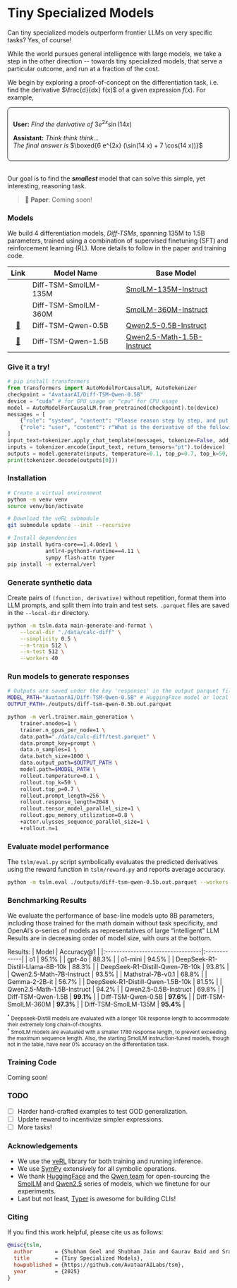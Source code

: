 # Tiny Specialized Models
Can tiny specialized models outperform frontier LLMs on very specific tasks? Yes, of course!

While the world pursues general intelligence with large models, we take a step in the other direction -- towards tiny specialized models, that serve a particular outcome, and run at a fraction of the cost.

We begin by exploring a proof-of-concept on the differentiation task, i.e. find the derivative $\frac{d}{dx} f(x)$ of a given expression $f(x)$. For example,

<div style="border: 1px solid; border-radius: 8px; padding: 12px; margin: 0px 0;">

**User:** _Find the derivative of_ $3 e^{2x} \sin(14 x)$

**Assistant:** _Think think think..._ <br>
_The final answer is_ $\boxed{6 e^{2x} (\sin(14 x) + 7 \cos(14 x))}$

</div> <br>


Our goal is to find the **_smallest_** model that can solve this simple, yet interesting, reasoning task.

> 📄 **Paper**: Coming soon!

### Models
We build 4 differentiation models, _Diff-TSMs_, spanning 135M to 1.5B parameters, trained using a combination of supervised finetuning (SFT) and reinforcement learning (RL). More details to follow in the paper and training code.

| Link| Model Name |  Base Model |
| :-: |----------------------|------------|
|    |Diff-TSM-SmolLM-135M  | [SmolLM-135M-Instruct](https://huggingface.co/HuggingFaceTB/smollm-135m-instruct) |
|    |Diff-TSM-SmolLM-360M  | [SmolLM-360M-Instruct](https://huggingface.co/HuggingFaceTB/smollm-360m-instruct) |
| [🤗](https://huggingface.co/AvataarAI/Diff-TSM-Qwen-0.5B)   |Diff-TSM-Qwen-0.5B  | [Qwen2.5-0.5B-Instruct](https://huggingface.co/Qwen/Qwen2.5-0.5B-Instruct) |
| [🤗](https://huggingface.co/AvataarAI/Diff-TSM-Qwen-1.5B)   |Diff-TSM-Qwen-1.5B  | [Qwen2.5-Math-1.5B-Instruct](https://huggingface.co/Qwen/Qwen2.5-Math-1.5B-Instruct) |

### Give it a try!
```python
# pip install transformers
from transformers import AutoModelForCausalLM, AutoTokenizer
checkpoint = "AvataarAI/Diff-TSM-Qwen-0.5B"
device = "cuda" # for GPU usage or "cpu" for CPU usage
model = AutoModelForCausalLM.from_pretrained(checkpoint).to(device)
messages = [
    {"role": "system", "content": "Please reason step by step, and put your final answer within \\boxed{{}}."},
    {"role": "user", "content": r"What is the derivative of the following function w.r.t. x: e^(2x) \sin(14x)"},
]
input_text=tokenizer.apply_chat_template(messages, tokenize=False, add_generation_prompt=True)
inputs = tokenizer.encode(input_text, return_tensors="pt").to(device)
outputs = model.generate(inputs, temperature=0.1, top_p=0.7, top_k=50, do_sample=True, max_new_tokens=2048)
print(tokenizer.decode(outputs[0]))
```

### Installation
```bash
# Create a virtual environment
python -m venv venv
source venv/bin/activate

# Download the veRL submodule
git submodule update --init --recursive   

# Install dependencies
pip install hydra-core==1.4.0dev1 \
            antlr4-python3-runtime==4.11 \
            sympy flash-attn typer
pip install -e external/verl
```

### Generate synthetic data
Create pairs of `(function, derivative)` without repetition, format them into LLM prompts, and split them into train and test sets. `.parquet` files are saved in the `--local-dir` directory.
```bash
python -m tslm.data main-generate-and-format \
    --local-dir "./data/calc-diff" \
    --simplicity 0.5 \
    --n-train 512 \
    --n-test 512 \
    --workers 40
```

### Run models to generate responses
```bash
# Outputs are saved under the key 'responses' in the output parquet file.
MODEL_PATH="AvataarAI/Diff-TSM-Qwen-0.5B" # HuggingFace model or local path
OUTPUT_PATH=./outputs/diff-tsm-qwen-0.5b.out.parquet

python -m verl.trainer.main_generation \
    trainer.nnodes=1 \
    trainer.n_gpus_per_node=1 \
    data.path="./data/calc-diff/test.parquet" \
    data.prompt_key=prompt \
    data.n_samples=1 \
    data.batch_size=1000 \
    data.output_path=$OUTPUT_PATH \
    model.path=$MODEL_PATH \
    rollout.temperature=0.1 \
    rollout.top_k=50 \
    rollout.top_p=0.7 \
    rollout.prompt_length=256 \
    rollout.response_length=2048 \
    rollout.tensor_model_parallel_size=1 \
    rollout.gpu_memory_utilization=0.8 \
    +actor.ulysses_sequence_parallel_size=1 \
    +rollout.n=1
```

### Evaluate model performance
The `tslm/eval.py` script symbolically evaluates the predicted derivatives using the reward function in `tslm/reward.py` and reports average accuracy.
```bash
python -m tslm.eval ./outputs/diff-tsm-qwen-0.5b.out.parquet --workers 40
```

### Benchmarking Results
We evaluate the performance of base-line models upto 8B parameters, including those trained for the math domain without task specificity, and OpenAI’s o-series of models as representatives of large “intelligent” LLM
Results are in decreasing order of model size, with ours at the bottom.


Results:
| Model                             | Accuracy@1   |
|:----------------------------------|:-------------|
| o1                                | 95.1%        |
| gpt-4o                            | 88.3%        |
| o1-mini                           | 94.5%        |
| DeepSeek-R1-Distill-Llama-8B-10k  | 88.3%        |
| DeepSeek-R1-Distill-Qwen-7B-10k   | 93.8%        |
| Qwen2.5-Math-7B-Instruct          | 93.5%        |
| Mathstral-7B-v0.1                 | 68.8%        |
| Gemma-2-2B-it                     | 56.7%        |
| DeepSeek-R1-Distill-Qwen-1.5B-10k | 81.5%        |
| Qwen2.5-Math-1.5B-Instruct        | 94.2%        |
| Qwen2.5-0.5B-Instruct             | 69.8%        |
| Diff-TSM-Qwen-1.5B                | **99.1%**    |
| Diff-TSM-Qwen-0.5B                | **97.6%**    |
| Diff-TSM-SmolLM-360M              | **97.3%**    |
| Diff-TSM-SmolLM-135M              | **95.4%**    |

<small>
<sup>*</sup> Deepseek-Distill models are evaluated with a longer 10k response length to accommodate their extremely long chain-of-thoughts. <br>
<sup>†</sup> SmolLM models are evaluated with a smaller 1780 response length, to prevent exceeding the maximum sequence length. Also, the starting SmolLM instruction-tuned models, though not in the table, have near 0% accuracy on the differentiation task.
</small>


### Training Code
Coming soon!

### TODO

- [ ] Harder hand-crafted examples to test OOD generalization.
- [ ] Update reward to incentivize simpler expressions.
- [ ] More tasks!

### Acknowledgements
- We use the [veRL](github.com/volcengine/verl) library for both training and running inference.
- We use [SymPy](https://github.com/sympy/sympy) extensively for all symbolic operations.
- We thank [HuggingFace](https://huggingface.co/) and the [Qwen team](https://qwenlm.github.io/) for open-sourcing the [SmolLM](https://huggingface.co/collections/HuggingFaceTB/smollm-6695016cad7167254ce15966) and [Qwen2.5](https://huggingface.co/collections/Qwen/qwen25-66e81a666513e518adb90d9e) series of models, which we finetune for our experiments.
- Last but not least, [Typer](https://github.com/fastapi/typer) is awesome for building CLIs!

### Citing
If you find this work helpful, please cite us as follows:
```bibtex
@misc{tslm,
  author       = {Shubham Goel and Shubham Jain and Gaurav Baid and Sravanth Aluru},
  title        = {Tiny Specialized Models},
  howpublished = {https://github.com/AvataarAILabs/tsm},
  year         = {2025}
}
```
